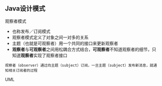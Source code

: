 ## Java设计模式
观察者模式
* 也称发布／订阅模式<br>
* 观察者模式定义了对象之间一对多的关系<br>
* 主题（也就是可观察者）用一个共同的接口来更新观察者<br>
* **观察者**与**可观察者**之间用松耦合方式结合，**可观察者**不知道观察者的细节，只知道**观察者**实现了观察者接口<br>
```
观察者（observer）通过向主题（subject）订阅，一旦主题（subject）发布新消息，就通知相关订阅者的过程
```
UML

